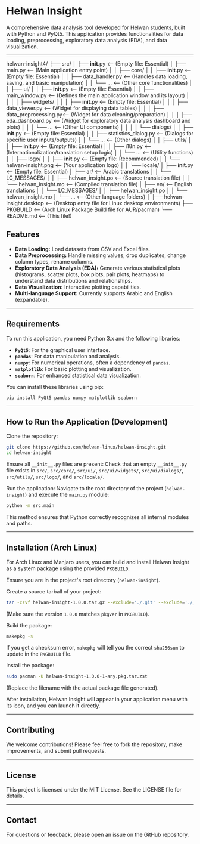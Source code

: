 
# Helwan Insight

A comprehensive data analysis tool developed for Helwan students, built with Python and PyQt5. This application provides functionalities for data loading, preprocessing, exploratory data analysis (EDA), and data visualization.

---

helwan-insight4/
├── src/
│   ├── __init__.py              <-- (Empty file: Essential)
│   ├── main.py                  <-- (Main application entry point)
│
│   ├── core/
│   │   ├── __init__.py          <-- (Empty file: Essential)
│   │   ├── data_handler.py      <-- (Handles data loading, saving, and basic manipulation)
│   │   └── ...                  <-- (Other core functionalities)
│
│   ├── ui/
│   │   ├── __init__.py          <-- (Empty file: Essential)
│   │   ├── main_window.py       <-- (Defines the main application window and its layout)
│   │
│   │   ├── widgets/
│   │   │   ├── __init__.py          <-- (Empty file: Essential)
│   │   │   ├── data_viewer.py       <-- (Widget for displaying data tables)
│   │   │   ├── data_preprocessing.py<-- (Widget for data cleaning/preparation)
│   │   │   ├── eda_dashboard.py     <-- (Widget for exploratory data analysis dashboard and plots)
│   │   │   └── ...                  <-- (Other UI components)
│   │
│   │   └── dialogs/
│   │       ├── __init__.py          <-- (Empty file: Essential)
│   │       ├── statistics_dialog.py <-- (Dialogs for specific user inputs/outputs)
│   │       └── ...                  <-- (Other dialogs)
│
│   ├── utils/
│   │   ├── __init__.py          <-- (Empty file: Essential)
│   │   ├── i18n.py              <-- (Internationalization/translation setup logic)
│   │   └── ...                  <-- (Utility functions)
│
│   ├── logo/
│   │   ├── __init__.py          <-- (Empty file: Recommended)
│   │   └── helwan-insight.png   <-- (Your application logo)
│
│   └── locale/
│       ├── __init__.py          <-- (Empty file: Essential)
│       ├── ar/                  <-- Arabic translations
│       │   └── LC_MESSAGES/
│       │       ├── helwan_insight.po  <-- (Source translation file)
│       │       └── helwan_insight.mo  <-- (Compiled translation file)
│       ├── en/                  <-- English translations
│       │   └── LC_MESSAGES/
│       │       ├── helwan_insight.po
│       │       └── helwan_insight.mo
│       └── ...                  <-- (Other language folders)
│
├── helwan-insight.desktop       <-- (Desktop entry file for Linux desktop environments)
├── PKGBUILD                     <-- (Arch Linux Package Build file for AUR/pacman)
└── README.md                    <-- (This file!)


## Features

* **Data Loading:** Load datasets from CSV and Excel files.
* **Data Preprocessing:** Handle missing values, drop duplicates, change column types, rename columns.
* **Exploratory Data Analysis (EDA):** Generate various statistical plots (histograms, scatter plots, box plots, pair plots, heatmaps) to understand data distributions and relationships.
* **Data Visualization:** Interactive plotting capabilities.
* **Multi-language Support:** Currently supports Arabic and English (expandable).

---

## Requirements

To run this application, you need Python 3.x and the following libraries:

* **`PyQt5`**: For the graphical user interface.
* **`pandas`**: For data manipulation and analysis.
* **`numpy`**: For numerical operations, often a dependency of `pandas`.
* **`matplotlib`**: For basic plotting and visualization.
* **`seaborn`**: For enhanced statistical data visualization.

You can install these libraries using pip:

```bash
pip install PyQt5 pandas numpy matplotlib seaborn
```

---

## How to Run the Application (Development)

Clone the repository:

```bash
git clone https://github.com/helwan-linux/helwan-insight.git
cd helwan-insight
```

Ensure all `__init__.py` files are present: Check that an empty `__init__.py` file exists in `src/`, `src/core/`, `src/ui/`, `src/ui/widgets/`, `src/ui/dialogs/`, `src/utils/`, `src/logo/`, and `src/locale/`.

Run the application: Navigate to the root directory of the project (`helwan-insight`) and execute the `main.py` module:

```bash
python -m src.main
```

This method ensures that Python correctly recognizes all internal modules and paths.

---

## Installation (Arch Linux)

For Arch Linux and Manjaro users, you can build and install Helwan Insight as a system package using the provided `PKGBUILD`.

Ensure you are in the project's root directory (`helwan-insight`).

Create a source tarball of your project:

```bash
tar -czvf helwan-insight-1.0.0.tar.gz --exclude='./.git' --exclude='./__pycache__' --exclude='./*.pyc' .
```

(Make sure the version `1.0.0` matches `pkgver` in `PKGBUILD`).

Build the package:

```bash
makepkg -s
```

If you get a checksum error, `makepkg` will tell you the correct `sha256sum` to update in the `PKGBUILD` file.

Install the package:

```bash
sudo pacman -U helwan-insight-1.0.0-1-any.pkg.tar.zst
```

(Replace the filename with the actual package file generated).

After installation, Helwan Insight will appear in your application menu with its icon, and you can launch it directly.

---

## Contributing

We welcome contributions! Please feel free to fork the repository, make improvements, and submit pull requests.

---

## License

This project is licensed under the MIT License. See the LICENSE file for details.

---

## Contact

For questions or feedback, please open an issue on the GitHub repository.
